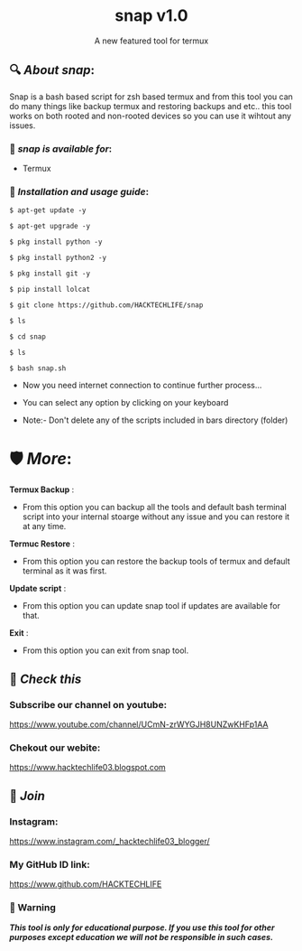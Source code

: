 <h1 align="center">snap v1.0</h1>
<p align="center">
      A new featured tool for termux
</p>

## 🔍 ***About snap***:

Snap is a bash based script for zsh based termux and from this tool you can do many things like backup termux and restoring backups and etc.. this tool works on both rooted and non-rooted devices so you can use it wihtout any issues.

### 📌 ***snap is available for***:

* Termux

### 📌 ***Installation and usage guide***:
```
$ apt-get update -y
```
```
$ apt-get upgrade -y
```
```
$ pkg install python -y 
```
```
$ pkg install python2 -y
```
```
$ pkg install git -y
```
```
$ pip install lolcat
```
```
$ git clone https://github.com/HACKTECHLIFE/snap
```
```
$ ls
```
```
$ cd snap
```
```
$ ls
```
```
$ bash snap.sh
```

* Now you need internet connection to continue further process...

* You can select any option by clicking on your keyboard

* Note:- Don't delete any of the scripts included in bars directory (folder)

# 🛡 ***More***:

__Termux Backup__ :
- From this option you can backup all the tools and default bash terminal script into your internal stoarge without any issue and you can restore it at any time.

__Termuc Restore__ :
- From this option you can restore the backup tools of termux and default terminal as it was first.

__Update script__ :
- From this option you can update snap tool if updates are available for that.

__Exit__ :
- From this option you can exit from snap tool.
## 🔗 ***Check this***

### Subscribe our channel on youtube:
https://www.youtube.com/channel/UCmN-zrWYGJH8UNZwKHFp1AA

### Chekout our webite:
https://www.hacktechlife03.blogspot.com

## 👥 ***Join***

### Instagram: 
https://www.instagram.com/_hacktechlife03_blogger/


### My GitHub ID link:
https://www.github.com/HACKTECHLIFE

### 📢 Warning

***This tool is only for educational purpose. If you use this tool for other purposes except education we will not be responsible in such cases.***

